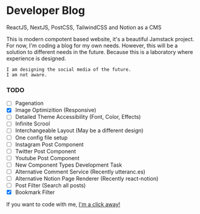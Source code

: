 
# Developer Blog
ReactJS, NextJS, PostCSS, TailwindCSS and Notion as a CMS

This is modern compotent based website, it's a beautiful Jamstack project. For now, I'm coding a blog for my own needs. However, this will be a solution to different needs in the future. Because this is a laboratory where experience is designed.

```
I am designing the social media of the future. 
I am not aware.
```

### TODO
- [ ] Pagenation
- [x] Image Optimizition (Responsive)
- [ ] Detailed Theme Accessibility (Font, Color, Effects)
- [ ] Infinite Scrool
- [ ] Interchangeable Layout (May be a different design) 
- [ ] One config file setup
- [ ] Instagram Post Component
- [ ] Twitter Post Component
- [ ] Youtube Post Component
- [ ] New Component Types Development Task
- [ ] Alternative Comment Service (Recently utteranc.es)
- [ ] Alternative Notion Page Renderer (Recently react-notion)
- [ ] Post Filter (Search all posts)
- [x] Bookmark Filter

If you want to code with me, [I'm a click away!](mailto:dev@ibrahimuzun.com?subject=[GitHub]%Developing%20new%20social%media)
